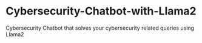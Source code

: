 # Cybersecurity-Chatbot-with-Llama2
Cybersecurity Chatbot that solves your cybersecurity related queries using Llama2 
